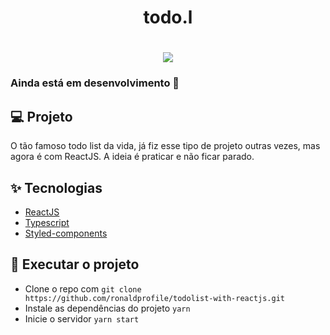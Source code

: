 <h1 align="center">todo.l</h1>

<h1 align="center">
  <img src="https://ik.imagekit.io/gczsuhmv3/Captura_de_tela_2021-08-22_213944_OK_rEIZQdP.png?updatedAt=1629679244903">
</h1>

### Ainda está em desenvolvimento 🚨

## 💻 Projeto

O tão famoso todo list da vida, já fiz esse tipo de projeto outras vezes, mas agora é com ReactJS. A ideia é praticar e não ficar parado.

## ✨ Tecnologias

- [ReactJS]()
- [Typescript]()
- [Styled-components]()

## 🚀 Executar o projeto

- Clone o repo com `git clone https://github.com/ronaldprofile/todolist-with-reactjs.git`
- Instale as dependências do projeto `yarn`
- Inicie o servidor `yarn start`
